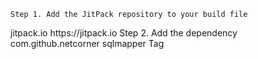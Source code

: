 	Step 1. Add the JitPack repository to your build file
  <repositories>
		<repository>
		    <id>jitpack.io</id>
		    <url>https://jitpack.io</url>
		</repository>
	</repositories>
  Step 2. Add the dependency
  <dependency>
	    <groupId>com.github.netcorner</groupId>
	    <artifactId>sqlmapper</artifactId>
	    <version>Tag</version>
	</dependency>
